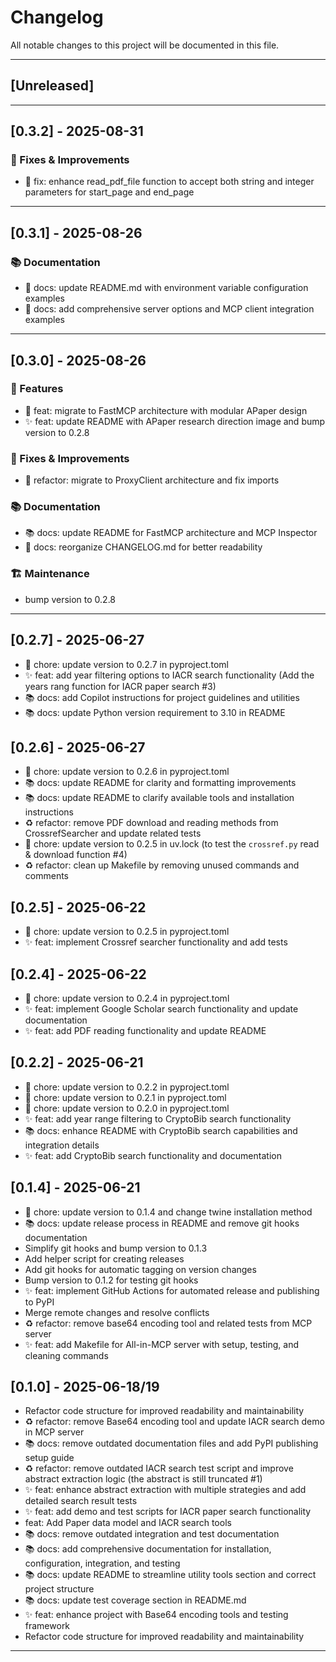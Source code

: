 # Changelog

All notable changes to this project will be documented in this file.

---

## [Unreleased]

---

## [0.3.2] - 2025-08-31

### 🔧 Fixes & Improvements

- 🔧 fix: enhance read_pdf_file function to accept both string and integer parameters for start_page and end_page

---

## [0.3.1] - 2025-08-26

### 📚 Documentation

- 📝 docs: update README.md with environment variable configuration examples
- 📝 docs: add comprehensive server options and MCP client integration examples

---

## [0.3.0] - 2025-08-26

### 🚀 Features

- 🚀 feat: migrate to FastMCP architecture with modular APaper design
- ✨ feat: update README with APaper research direction image and bump version to 0.2.8

### 🔧 Fixes & Improvements

- 🔧 refactor: migrate to ProxyClient architecture and fix imports

### 📚 Documentation

- 📚 docs: update README for FastMCP architecture and MCP Inspector
- 📝 docs: reorganize CHANGELOG.md for better readability

### 🏗️ Maintenance

- bump version to 0.2.8

---

## [0.2.7] - 2025-06-27

- 🔧 chore: update version to 0.2.7 in pyproject.toml
- ✨ feat: add year filtering options to IACR search functionality (Add the years rang function for IACR paper search #3)
- 📚 docs: add Copilot instructions for project guidelines and utilities
- 📚 docs: update Python version requirement to 3.10 in README

## [0.2.6] - 2025-06-27

- 🔧 chore: update version to 0.2.6 in pyproject.toml
- 📚 docs: update README for clarity and formatting improvements
- 📚 docs: update README to clarify available tools and installation instructions
- ♻️ refactor: remove PDF download and reading methods from CrossrefSearcher and update related tests
- 🔧 chore: update version to 0.2.5 in uv.lock (to test the `crossref.py` read & download function #4)
- ♻️ refactor: clean up Makefile by removing unused commands and comments

## [0.2.5] - 2025-06-22

- 🔧 chore: update version to 0.2.5 in pyproject.toml
- ✨ feat: implement Crossref searcher functionality and add tests

## [0.2.4] - 2025-06-22

- 🔧 chore: update version to 0.2.4 in pyproject.toml
- ✨ feat: implement Google Scholar search functionality and update documentation
- ✨ feat: add PDF reading functionality and update README

## [0.2.2] - 2025-06-21

- 🔧 chore: update version to 0.2.2 in pyproject.toml
- 🔧 chore: update version to 0.2.1 in pyproject.toml
- 🔧 chore: update version to 0.2.0 in pyproject.toml
- ✨ feat: add year range filtering to CryptoBib search functionality
- 📚 docs: enhance README with CryptoBib search capabilities and integration details
- ✨ feat: add CryptoBib search functionality and documentation

## [0.1.4] - 2025-06-21

- 🔧 chore: update version to 0.1.4 and change twine installation method
- 📚 docs: update release process in README and remove git hooks documentation
- Simplify git hooks and bump version to 0.1.3
- Add helper script for creating releases
- Add git hooks for automatic tagging on version changes
- Bump version to 0.1.2 for testing git hooks
- ✨ feat: implement GitHub Actions for automated release and publishing to PyPI
- Merge remote changes and resolve conflicts
- ♻️ refactor: remove base64 encoding tool and related tests from MCP server
- ✨ feat: add Makefile for All-in-MCP server with setup, testing, and cleaning commands

## [0.1.0] - 2025-06-18/19

- Refactor code structure for improved readability and maintainability
- ♻️ refactor: remove Base64 encoding tool and update IACR search demo in MCP server
- 📚 docs: remove outdated documentation files and add PyPI publishing setup guide
- ♻️ refactor: remove outdated IACR search test script and improve abstract extraction logic (the abstract is still truncated #1)
- ✨ feat: enhance abstract extraction with multiple strategies and add detailed search result tests
- ✨ feat: add demo and test scripts for IACR paper search functionality
- feat: Add Paper data model and IACR search tools
- 📚 docs: remove outdated integration and test documentation
- 📚 docs: add comprehensive documentation for installation, configuration, integration, and testing
- 📚 docs: update README to streamline utility tools section and correct project structure
- 📚 docs: update test coverage section in README.md
- ✨ feat: enhance project with Base64 encoding tools and testing framework
- Refactor code structure for improved readability and maintainability

---
